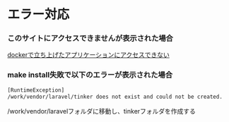 # エラー対応

### このサイトにアクセスできませんが表示された場合

[dockerで立ち上げたアプリケーションにアクセスできない](https://qiita.com/yukofeb/items/0e6c60f3dd54ae589b41)




### make install失敗で以下のエラーが表示された場合

```bash
[RuntimeException]
/work/vendor/laravel/tinker does not exist and could not be created.
```

/work/vendor/laravelフォルダに移動し、tinkerフォルダを作成する
